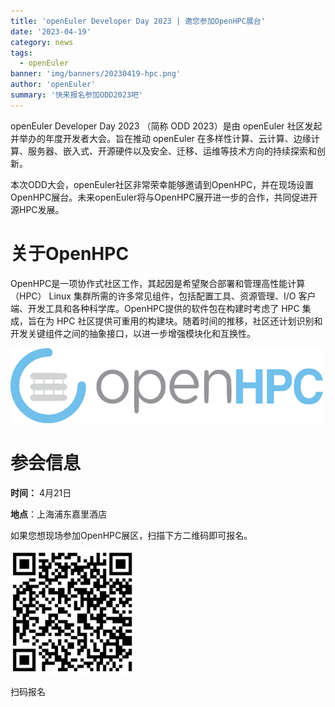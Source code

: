 ```yaml
---
title: 'openEuler Developer Day 2023 | 邀您参加OpenHPC展台'
date: '2023-04-19'
category: news
tags:
  - openEuler
banner: 'img/banners/20230419-hpc.png'
author: 'openEuler'
summary: '快来报名参加ODD2023吧'
---
```


openEuler Developer Day 2023 （简称 ODD 2023）是由 openEuler
社区发起并举办的年度开发者大会。旨在推动 openEuler
在多样性计算、云计算、边缘计算、服务器、嵌入式、开源硬件以及安全、迁移、运维等技术方向的持续探索和创新。

本次ODD大会，openEuler社区非常荣幸能够邀请到OpenHPC，并在现场设置OpenHPC展台。未来openEuler将与OpenHPC展开进一步的合作，共同促进开源HPC发展。

# 关于OpenHPC

OpenHPC是一项协作式社区工作，其起因是希望聚合部署和管理高性能计算
（HPC） Linux 集群所需的许多常见组件，包括配置工具、资源管理、I/O
客户端、开发工具和各种科学库。OpenHPC提供的软件包在构建时考虑了 HPC
集成，旨在为 HPC
社区提供可重用的构建块。随着时间的推移，社区还计划识别和开发关键组件之间的抽象接口，以进一步增强模块化和互换性。

<img src="./media/image1.png" width="500" >

# 参会信息

**时间：** 4月21日  

**地点**：上海浦东嘉里酒店

如果您想现场参加OpenHPC展区，扫描下方二维码即可报名。

<img src="./media/image2.png" width="200" >

扫码报名
